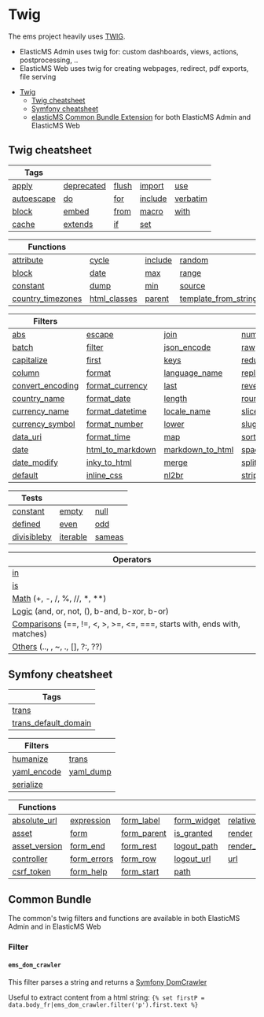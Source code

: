 # Twig

The ems project heavily uses [TWIG](https:///twig.symfony.com).

- ElasticMS Admin uses twig for: custom dashboards, views, actions, postprocessing, ..
- ElasticMS Web uses twig for creating webpages, redirect, pdf exports, file serving

<!-- TOC -->
* [Twig](#twig)
  * [Twig cheatsheet](#twig-cheatsheet)
  * [Symfony cheatsheet](#symfony-cheatsheet)
  * [elasticMS Common Bundle Extension](#common-bundle) for both ElasticMS Admin and ElasticMS Web
<!-- TOC -->

## Twig cheatsheet

| Tags                                                                |                                                                     |                                                           |                                                               |                                                                 |
|---------------------------------------------------------------------|---------------------------------------------------------------------|-----------------------------------------------------------|---------------------------------------------------------------|-----------------------------------------------------------------|
| [apply](https://twig.symfony.com/doc/3.x/tags/apply.html)           | [deprecated](https://twig.symfony.com/doc/3.x/tags/deprecated.html) | [flush](https://twig.symfony.com/doc/3.x/tags/flush.html) | [import](https://twig.symfony.com/doc/3.x/tags/import.html)   | [use](https://twig.symfony.com/doc/3.x/tags/use.html)           |
| [autoescape](https://twig.symfony.com/doc/3.x/tags/autoescape.html) | [do](https://twig.symfony.com/doc/3.x/tags/do.html)                 | [for](https://twig.symfony.com/doc/3.x/tags/for.html)     | [include](https://twig.symfony.com/doc/3.x/tags/include.html) | [verbatim](https://twig.symfony.com/doc/3.x/tags/verbatim.html) |
| [block](https://twig.symfony.com/doc/3.x/tags/block.html)           | [embed](https://twig.symfony.com/doc/3.x/tags/embed.html)           | [from](https://twig.symfony.com/doc/3.x/tags/from.html)   | [macro](https://twig.symfony.com/doc/3.x/tags/macro.html)     | [with](https://twig.symfony.com/doc/3.x/tags/with.html)         |
| [cache](https://twig.symfony.com/doc/3.x/tags/cache.html)           | [extends](https://twig.symfony.com/doc/3.x/tags/extends.html)       | [if](https://twig.symfony.com/doc/3.x/tags/if.html)       | [set](https://twig.symfony.com/doc/3.x/tags/set.html)         |                                                                 |

| Functions                                                                              |                                                                              |                                                                    |                                                                                              |
|----------------------------------------------------------------------------------------|------------------------------------------------------------------------------|--------------------------------------------------------------------|----------------------------------------------------------------------------------------------|
| [attribute](https://twig.symfony.com/doc/3.x/functions/attribute.html)                 | [cycle](https://twig.symfony.com/doc/3.x/functions/cycle.html)               | [include](https://twig.symfony.com/doc/3.x/functions/include.html) | [random](https://twig.symfony.com/doc/3.x/functions/random.html)                             |
| [block](https://twig.symfony.com/doc/3.x/functions/block.html)                         | [date](https://twig.symfony.com/doc/3.x/functions/date.html)                 | [max](https://twig.symfony.com/doc/3.x/functions/max.html)         | [range](https://twig.symfony.com/doc/3.x/functions/range.html)                               |
| [constant](https://twig.symfony.com/doc/3.x/functions/constant.html)                   | [dump](https://twig.symfony.com/doc/3.x/functions/dump.html)                 | [min](https://twig.symfony.com/doc/3.x/functions/min.html)         | [source](https://twig.symfony.com/doc/3.x/functions/source.html)                             |
| [country_timezones](https://twig.symfony.com/doc/3.x/functions/country_timezones.html) | [html_classes](https://twig.symfony.com/doc/3.x/functions/html_classes.html) | [parent](https://twig.symfony.com/doc/3.x/functions/parent.html)   | [template_from_string](https://twig.symfony.com/doc/3.x/functions/template_from_string.html) |

| Filters                                                                            |                                                                                    |                                                                                    |                                                                              |                                                                              |
|------------------------------------------------------------------------------------|------------------------------------------------------------------------------------|------------------------------------------------------------------------------------|------------------------------------------------------------------------------|------------------------------------------------------------------------------|
| [abs](https://twig.symfony.com/doc/3.x/filters/abs.html)                           | [escape](https://twig.symfony.com/doc/3.x/filters/escape.html)                     | [join](https://twig.symfony.com/doc/3.x/filters/join.html)                         | [number_format](https://twig.symfony.com/doc/3.x/filters/number_format.html) | [timezone_name](https://twig.symfony.com/doc/3.x/filters/timezone_name.html) |     
| [batch](https://twig.symfony.com/doc/3.x/filters/batch.html)                       | [filter](https://twig.symfony.com/doc/3.x/filters/filter.html)                     | [json_encode](https://twig.symfony.com/doc/3.x/filters/json_encode.html)           | [raw](https://twig.symfony.com/doc/3.x/filters/raw.html)                     | [title](https://twig.symfony.com/doc/3.x/filters/title.html)                 |     
| [capitalize](https://twig.symfony.com/doc/3.x/filters/capitalize.html)             | [first](https://twig.symfony.com/doc/3.x/filters/first.html)                       | [keys](https://twig.symfony.com/doc/3.x/filters/keys.html)                         | [reduce](https://twig.symfony.com/doc/3.x/filters/reduce.html)               | [trim](https://twig.symfony.com/doc/3.x/filters/trim.html)                   |  
| [column](https://twig.symfony.com/doc/3.x/filters/column.html)                     | [format](https://twig.symfony.com/doc/3.x/filters/format.html)                     | [language_name](https://twig.symfony.com/doc/3.x/filters/language_name.html)       | [replace](https://twig.symfony.com/doc/3.x/filters/replace.html)             | [u](https://twig.symfony.com/doc/3.x/filters/u.html)                         |   
| [convert_encoding](https://twig.symfony.com/doc/3.x/filters/convert_encoding.html) | [format_currency](https://twig.symfony.com/doc/3.x/filters/format_currency.html)   | [last](https://twig.symfony.com/doc/3.x/filters/last.html)                         | [reverse](https://twig.symfony.com/doc/3.x/filters/reverse.hml)              | [upper](https://twig.symfony.com/doc/3.x/filters/upper.html)                 |   
| [country_name](https://twig.symfony.com/doc/3.x/filters/country_name.html)         | [format_date](https://twig.symfony.com/doc/3.x/filters/format_date.html)           | [length](https://twig.symfony.com/doc/3.x/filters/length.html)                     | [round](https://twig.symfony.com/doc/3.x/filters/round.html)                 | [url_encode](https://twig.symfony.com/doc/3.x/filers/url_encode.html)        |   
| [currency_name](https://twig.symfony.com/doc/3.x/filters/currency_name.html)       | [format_datetime](https://twig.symfony.com/doc/3.x/filters/format_datetime.html)   | [locale_name](https://twig.symfony.com/doc/3.x/filters/locale_name.html)           | [slice](https://twig.symfony.com/doc/3.x/filters/slice.html)                 |                                                                              |    
| [currency_symbol](https://twig.symfony.com/doc/3.x/filters/currency_symbol.html)   | [format_number](https://twig.symfony.com/doc/3.x/filters/format_number.html)       | [lower](https://twig.symfony.com/doc/3.x/filters/lower.html)                       | [slug](https://twig.symfony.com/doc/3.x/filters/slug.html)                   |                                                                              |    
| [data_uri](https://twig.symfony.com/doc/3.x/filters/data_uri.html)                 | [format_time](https://twig.symfony.com/doc/3.x/filters/format_time.html)           | [map](https://twig.symfony.com/doc/3.x/filters/map.html)                           | [sort](https://twig.symfony.com/doc/3.x/filters/sort.html)                   |                                                                              |  
| [date](https://twig.symfony.com/doc/3.x/filters/date.html)                         | [html_to_markdown](https://twig.symfony.com/doc/3.x/filters/html_to_markdown.html) | [markdown_to_html](https://twig.symfony.com/doc/3.x/filters/markdown_to_html.html) | [spaceless](https://twig.symfony.com/doc/3.x/filters/spceless.html)          |                                                                              |   
| [date_modify](https://twig.symfony.com/doc/3.x/filters/date_modify.html)           | [inky_to_html](https://twig.symfony.com/doc/3.x/filters/inky_to_html.html)         | [merge](https://twig.symfony.com/doc/3.x/filters/merge.html)                       | [split](https://twig.symfony.com/doc/3.x/filters/plit.html)                  |                                                                              |     
| [default](https://twig.symfony.com/doc/3.x/filters/default.html)                   | [inline_css](https://twig.symfony.com/doc/3.x/filters/inline_css.html)             | [nl2br](https://twig.symfony.com/doc/3.x/filters/nl2br.html)                       | [striptags](https://twig.symfony.com/doc/3.x/filters/striptags.html)         |                                                                              |

| Tests                                                                  |                                                                  |                                                              |
|------------------------------------------------------------------------|------------------------------------------------------------------|--------------------------------------------------------------|
| [constant](https://twig.symfony.com/doc/3.x/tests/constant.html)       | [empty](https://twig.symfony.com/doc/3.x/tests/empty.html)       | [null](https://twig.symfony.com/doc/3.x/tests/null.html)     |
| [defined](https://twig.symfony.com/doc/3.x/tests/defined.html)         | [even](https://twig.symfony.com/doc/3.x/tests/even.html)         | [odd](https://twig.symfony.com/doc/3.x/tests/odd.html)       |
| [divisibleby](https://twig.symfony.com/doc/3.x/tests/divisibleby.html) | [iterable](https://twig.symfony.com/doc/3.x/tests/iterable.html) | [sameas](https://twig.symfony.com/doc/3.x/tests/sameas.html) |

| Operators                                                                                                                                |
|------------------------------------------------------------------------------------------------------------------------------------------|
| [in](https:///twig.symfony.com/doc/3.x/templates.html#containment-operator)                                                              |
| [is](https:///twig.symfony.com/doc/3.x/templates.html#test-operator)                                                                     |
| [Math](https:///twig.symfony.com/doc/3.x/templates.html#math) (+, -, /, %, //, *, **)                                                    |                                                    
| [Logic](https:///twig.symfony.com/doc/3.x/templates.html#logic) (and, or, not, (), b-and, b-xor, b-or)                                   |                                   
| [Comparisons](https:///twig.symfony.com/doc/3.x/templates.html#comparisons) (==, !=, <, >, >=, <=, ===, starts with, ends with, matches) |
| [Others](https:///twig.symfony.com/doc/3.x/templates.html#other-operators) (.., , ~, ., [], ?:, ??)                                      |

## Symfony cheatsheet

| Tags                                                                                    |
|-----------------------------------------------------------------------------------------|
| [trans](https://twig.symfony.com/doc/3.x/tags/trans.html)                               | 
| [trans_default_domain](https://twig.symfony.com/doc/3.x/tags/trans_default_domain.html) | 

| Filters                                                                  |                                                                      |
|--------------------------------------------------------------------------|----------------------------------------------------------------------|
| [humanize](https://twig.symfony.com/doc/3.x/filters/humanize.html)       | [trans](https://twig.symfony.com/doc/3.x/filters/trans.html)         |
| [yaml_encode](https://twig.symfony.com/doc/3.x/filters/yaml_encode.html) | [yaml_dump](https://twig.symfony.com/doc/3.x/filters/yaml_dump.html) |
| [serialize](https://twig.symfony.com/doc/3.x/filters/serialize.html)     |                                                                      |

| Functions                                                                      |                                                                            |                                                                            |                                                                            |                                                                                |
|--------------------------------------------------------------------------------|----------------------------------------------------------------------------|----------------------------------------------------------------------------|----------------------------------------------------------------------------|--------------------------------------------------------------------------------|
| [absolute_url](https://twig.symfony.com/doc/3.x/functions/absolute_url.html)   | [expression](https://twig.symfony.com/doc/3.x/functions/expression.html)   | [form_label](https://twig.symfony.com/doc/3.x/functions/form_label.html)   | [form_widget](https://twig.symfony.com/doc/3.x/functions/form_widget.html) | [relative_path](https://twig.symfony.com/doc/3.x/functions/relative_path.html) |
| [asset](https://twig.symfony.com/doc/3.x/functions/asset.html)                 | [form](https://twig.symfony.com/doc/3.x/functions/form.html)               | [form_parent](https://twig.symfony.com/doc/3.x/functions/form_parent.html) | [is_granted](https://twig.symfony.com/doc/3.x/functions/is_granted.html)   | [render](https://twig.symfony.com/doc/3.x/functions/render.html)               |
| [asset_version](https://twig.symfony.com/doc/3.x/functions/asset_version.html) | [form_end](https://twig.symfony.com/doc/3.x/functions/form_end.html)       | [form_rest](https://twig.symfony.com/doc/3.x/functions/form_rest.html)     | [logout_path](https://twig.symfony.com/doc/3.x/functions/logout_path.html) | [render_esi](https://twig.symfony.com/doc/3.x/functions/render_esi.html)       |
| [controller](https://twig.symfony.com/doc/3.x/functions/controller.html)       | [form_errors](https://twig.symfony.com/doc/3.x/functions/form_errors.html) | [form_row](https://twig.symfony.com/doc/3.x/functions/form_row.html)       | [logout_url](https://twig.symfony.com/doc/3.x/functions/logout_url.html)   | [url](https://twig.symfony.com/doc/3.x/functions/url.html)                     |
| [csrf_token](https://twig.symfony.com/doc/3.x/functions/csrf_token.html)       | [form_help](https://twig.symfony.com/doc/3.x/functions/form_help.html)     | [form_start](https://twig.symfony.com/doc/3.x/functions/form_start.html)   | [path](https://twig.symfony.com/doc/3.x/functions/path.html)               |                                                                                |


## Common Bundle

The common's twig filters and functions are available in both ElasticMS Admin and in ElasticMS Web


### Filter

#### `ems_dom_crawler`

This filter parses a string and returns a [Symfony DomCrawler](https://symfony.com/doc/current/components/dom_crawler.html)

Useful to extract content from a html string: `{% set firstP = data.body_fr|ems_dom_crawler.filter('p').first.text %}`














































































